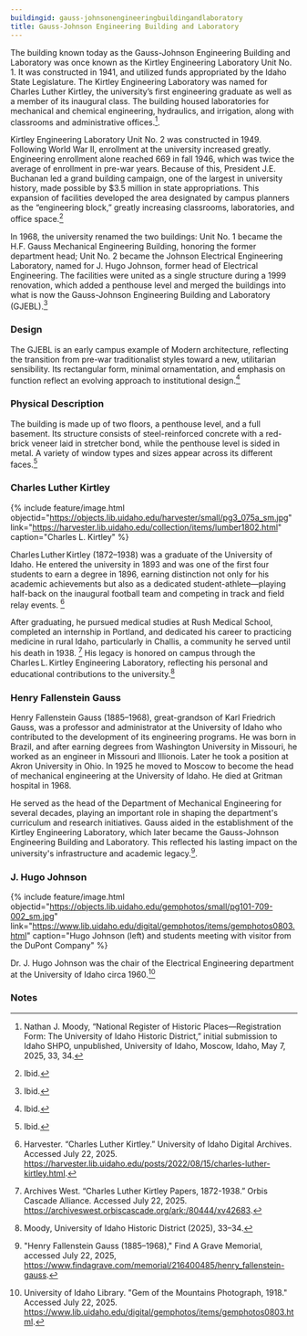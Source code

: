 ```yaml
---
buildingid: gauss-johnsonengineeringbuildingandlaboratory
title: Gauss-Johnson Engineering Building and Laboratory
---
```


The building known today as the Gauss-Johnson Engineering Building and Laboratory was once known as the Kirtley Engineering Laboratory Unit No. 1. It was constructed in 1941, and utilized funds appropriated by the Idaho State Legislature. The Kirtley Engineering Laboratory was named for Charles Luther Kirtley, the university’s first engineering graduate as well as a member of its inaugural class. The building housed laboratories for mechanical and chemical engineering, hydraulics, and irrigation, along with classrooms and administrative offices.[^1]. 

Kirtley Engineering Laboratory Unit No. 2 was constructed in 1949. Following World War II, enrollment at the university increased greatly. Engineering enrollment alone reached 669 in fall 1946, which was twice the average of enrollment in pre-war years. Because of this, President J.E. Buchanan led a grand building campaign, one of the largest in university history, made possible by $3.5 million in state appropriations. This expansion of facilities developed the area designated by campus planners as the “engineering block,” greatly increasing classrooms, laboratories, and office space.[^2] 

In 1968, the university renamed the two buildings: Unit No. 1 became the H.F. Gauss Mechanical Engineering Building, honoring the former department head; Unit No. 2 became the Johnson Electrical Engineering Laboratory, named for J. Hugo Johnson, former head of Electrical Engineering. The facilities were united as a single structure during a 1999 renovation, which added a penthouse level and merged the buildings into what is now the Gauss-Johnson Engineering Building and Laboratory (GJEBL).[^3]

### Design

The GJEBL is an early campus example of Modern architecture, reflecting the transition from pre-war traditionalist styles toward a new, utilitarian sensibility. Its rectangular form, minimal ornamentation, and emphasis on function reflect an evolving approach to institutional design.[^4]

### Physical Description

The building is made up of two floors, a penthouse level, and a full basement. Its structure consists of steel-reinforced concrete with a red-brick veneer laid in stretcher bond, while the penthouse level is sided in metal. A variety of window types and sizes appear across its different faces.[^5]

### Charles Luther Kirtley

{% include feature/image.html objectid="https://objects.lib.uidaho.edu/harvester/small/pg3_075a_sm.jpg" link="https://harvester.lib.uidaho.edu/collection/items/lumber1802.html" caption="Charles L. Kirtley" %}

Charles Luther Kirtley (1872–1938) was a graduate of the University of Idaho. He entered the university in 1893 and was one of the first four students to earn a degree in 1896, earning distinction not only for his academic achievements but also as a dedicated student-athlete—playing half-back on the inaugural football team and competing in track and field relay events. [^6] 

After graduating, he pursued medical studies at Rush Medical School, completed an internship in Portland, and dedicated his career to practicing medicine in rural Idaho, particularly in Challis, a community he served until his death in 1938. [^7] His legacy is honored on campus through the Charles L. Kirtley Engineering Laboratory, reflecting his personal and educational contributions to the university.[^8] 

### Henry Fallenstein Gauss

Henry Fallenstein Gauss (1885–1968), great-grandson of Karl Friedrich Gauss, was a professor and administrator at the University of Idaho who contributed to the development of its engineering programs. He was born in Brazil, and after earning degrees from Washington University in Missouri, he worked as an engineer in Missouri and Illionois. Later he took a position at Akron University in Ohio. In 1925 he moved to Moscow to become the head of mechanical engineering at the University of Idaho. He died at Gritman hospital in 1968. 

He served as the head of the Department of Mechanical Engineering for several decades, playing an important role in shaping the department's curriculum and research initiatives. Gauss aided in the establishment of the Kirtley Engineering Laboratory, which later became the Gauss-Johnson Engineering Building and Laboratory. This reflected his lasting impact on the university's infrastructure and academic legacy.[^9].

### J. Hugo Johnson

{% include feature/image.html objectid="https://objects.lib.uidaho.edu/gemphotos/small/pg101-709-002_sm.jpg" link="https://www.lib.uidaho.edu/digital/gemphotos/items/gemphotos0803.html" caption="Hugo Johnson (left) and students meeting with visitor from the DuPont Company" %}

Dr. J. Hugo Johnson was the chair of the Electrical Engineering department at the University of Idaho circa 1960.[^10]

### Notes 

[^1]: Nathan J. Moody, “National Register of Historic Places—Registration Form: The University of Idaho Historic District,” initial submission to Idaho SHPO, unpublished, University of Idaho, Moscow, Idaho, May 7, 2025, 33, 34. 
[^2]: Ibid. 
[^3]: Ibid. 
[^4]: Ibid. 
[^5]: Ibid. 
[^6]: Harvester. “Charles Luther Kirtley.” University of Idaho Digital Archives. Accessed July 22, 2025. https://harvester.lib.uidaho.edu/posts/2022/08/15/charles-luther-kirtley.html. 
[^7]: Archives West. “Charles Luther Kirtley Papers, 1872-1938.” Orbis Cascade Alliance. Accessed July 22, 2025. https://archiveswest.orbiscascade.org/ark:/80444/xv42683. 
[^8]: Moody, University of Idaho Historic District (2025), 33–34. 
[^9]: "Henry Fallenstein Gauss (1885–1968)," Find A Grave Memorial, accessed July 22, 2025, https://www.findagrave.com/memorial/216400485/henry_fallenstein-gauss. 
[^10]: University of Idaho Library. "Gem of the Mountains Photograph, 1918." Accessed July 22, 2025. https://www.lib.uidaho.edu/digital/gemphotos/items/gemphotos0803.html.

